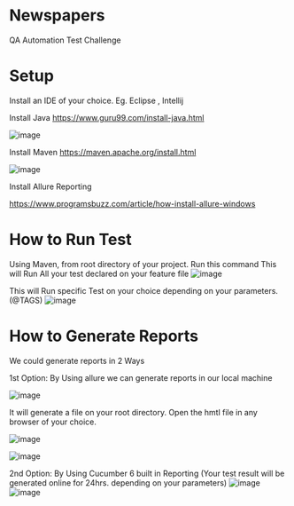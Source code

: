 # Newspapers
QA Automation Test Challenge

# Setup

Install an IDE of your choice.
Eg. Eclipse , Intellij

Install Java
https://www.guru99.com/install-java.html

![image](https://user-images.githubusercontent.com/110485304/182429153-0c15dec3-5252-4981-ad9b-5ef89f9b60d9.png)

Install Maven
https://maven.apache.org/install.html

![image](https://user-images.githubusercontent.com/110485304/182429265-4ca060dd-8434-4f5a-8c94-d208a0c7a45b.png)

Install Allure Reporting

https://www.programsbuzz.com/article/how-install-allure-windows

# How to Run Test
Using Maven, from root directory of your project. Run this command 
This will Run All your test declared on your feature file
![image](https://user-images.githubusercontent.com/110485304/182435786-00c9843d-7d7c-4ea1-8a22-bff0eb54bce5.png)


This will Run specific Test on your choice depending on your parameters. (@TAGS)
![image](https://user-images.githubusercontent.com/110485304/182435898-454de843-4cc4-48e6-b7d2-dad5a1561865.png)



# How to Generate Reports
We could generate reports in 2 Ways

1st Option: By Using allure we can generate reports in our local machine

![image](https://user-images.githubusercontent.com/110485304/182436070-09f754fd-2700-4247-b9e1-ed671deff98a.png)

It will generate a file on your root directory. Open the hmtl file in any browser of your choice.

![image](https://user-images.githubusercontent.com/110485304/182436229-e57a637c-96ad-4e6b-a34c-f50a02c20cd4.png)

![image](https://user-images.githubusercontent.com/110485304/182432334-26ffb609-2a43-4d74-9ca1-0b4c19e9f234.png)



2nd Option: By Using Cucumber 6 built in Reporting (Your test result will be generated online for 24hrs. depending on your parameters)
![image](https://user-images.githubusercontent.com/110485304/182431940-b6944075-667c-45ff-934c-92b7ffdc2960.png)
![image](https://user-images.githubusercontent.com/110485304/182432040-06f06e2d-2893-4ae6-808d-deb1e1916118.png)

